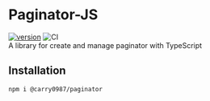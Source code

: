 # Paginator-JS
[![version](https://img.shields.io/npm/v/@carry0987/paginator.svg)](https://www.npmjs.com/package/@carry0987/paginator) ![CI](https://github.com/carry0987/Paginator-JS/actions/workflows/ci.yml/badge.svg)  
A library for create and manage paginator with TypeScript

## Installation
```bash
npm i @carry0987/paginator
```
